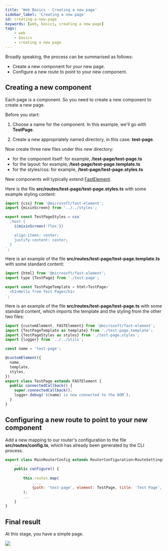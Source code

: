```yaml
---
title: 'Web Basics - Creating a new page'
sidebar_label: 'Creating a new page'
id: creating-a-new-page
keywords: [web, basics, creating a new page]
tags:
    - web
    - basics
    - creating a new page
---
```


Broadly speaking, the process can be summarised as follows:
- Create a new component for your new page.
- Configure a new route to point to your new component.

## Creating a new component

Each page is a component. So you need to create a new component to create a new page.

Before you start:

1. Choose a name for the component. In this example, we'll go with **TestPage**.

2. Create a new appropriately named directory, in this case: **test-page**.

Now create three new files under this new directory:

- for the component itself: for example, **/test-page/test-page.ts**
- for the  layout: for example, **/test-page/test-page.template.ts**
- for the styles/css: for example, **/test-page/test-page.styles.ts**

New components will typically extend [FastElement](https://www.fast.design/docs/fast-element/defining-elements).

Here is the file **src/routes/test-page/test-page.styles.ts** with some example styling content:

```javascript
import {css} from '@microsoft/fast-element';
import {mixinScreen} from '../../styles';

export const TestPageStyles = css`
  :host {
    ${mixinScreen('flex')}

    align-items: center;
    justify-content: center;
  }
`;
```

Here is an example of the file **src/routes/test-page/test-page.template.ts** with some standard content:

```javascript
import {html} from '@microsoft/fast-element';
import type {TestPage} from './test-page';

export const TestPageTemplate = html<TestPage>`
  <h1>Hello from Test Page</h1>
`;
```

Here is an example of the file **src/routes/test-page/test-page.ts** with some standard content, which imports the template and the styling from the other two files:


```javascript
import {customElement, FASTElement} from '@microsoft/fast-element';
import {TestPageTemplate as template} from './test-page.template';
import {TestPageStyles as styles} from './test-page.styles';
import {logger} from '../../utils';

const name = 'test-page';

@customElement({
  name,
  template,
  styles,
})
export class TestPage extends FASTElement {
  public connectedCallback() {
    super.connectedCallback();
    logger.debug(`${name} is now connected to the DOM`);
  }
}
```

## Configuring a new route to point to your new component

Add a new mapping to our router's configuration to the file **src/routes/config.ts**, which has already been generated by the CLI process. 

```javascript
export class MainRouterConfig extends RouterConfiguration<RouteSettings> {
    ...
    public configure() {
        ...
        this.routes.map(
            ...,
            {path: 'test-page', element: TestPage, title: 'Test Page', name: 'test'},
        );
        ...
    }
}
```


## Final result

At this stage, you have a simple page.


![](/img/new-page-preview.png)